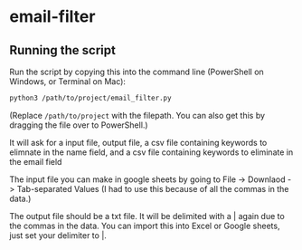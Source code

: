 # email-filter

## Running the script

Run the script by copying this into the command line (PowerShell on Windows, or Terminal on Mac):
```bash
python3 /path/to/project/email_filter.py
```
(Replace `/path/to/project` with the filepath. You can also get this by dragging the file over to PowerShell.)

It will ask for a input file, output file, a csv file containing keywords to elimnate in the name field, and a csv file containing keywords to eliminate in the email field

The input file you can make in google sheets by going to File -> Downlaod -> Tab-separated Values (I had to use this because of all the commas in the data.)

The output file should be a txt file. It will be delimited with a | again due to the commas in the data. You can import this into Excel or Google sheets, just set your delimiter to |.
